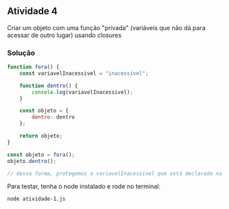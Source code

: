 ## Atividade 4
Criar um objeto com uma função "privada" (variáveis que não dá para acessar de outro lugar) usando closures

### Solução
```js
function fora() {
    const variavelInacessivel = "inacessível";

    function dentro() {
        console.log(variavelInacessivel);
    }

    const objeto = {
        dentro: dentro
    };

    return objeto;
}

const objeto = fora();
objeto.dentro();

// dessa forma, protegemos a variavelInacessivel que está declarada na função fora()

```

Para testar, tenha o node instalado e rode no terminal:

```
node atividade-1.js
```
